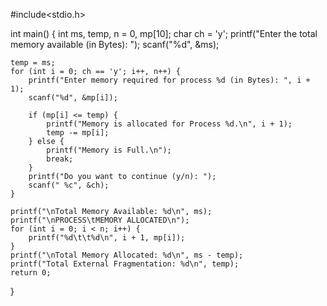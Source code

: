 #include<stdio.h>

int main() {
    int ms, temp, n = 0, mp[10];
    char ch = 'y';
    printf("Enter the total memory available (in Bytes): ");
    scanf("%d", &ms);

    temp = ms;
    for (int i = 0; ch == 'y'; i++, n++) {
        printf("Enter memory required for process %d (in Bytes): ", i + 1);
        scanf("%d", &mp[i]);

        if (mp[i] <= temp) {
            printf("Memory is allocated for Process %d.\n", i + 1);
            temp -= mp[i];
        } else {
            printf("Memory is Full.\n");
            break;
        }
        printf("Do you want to continue (y/n): ");
        scanf(" %c", &ch);
    }

    printf("\nTotal Memory Available: %d\n", ms);
    printf("\nPROCESS\tMEMORY ALLOCATED\n");
    for (int i = 0; i < n; i++) {
        printf("%d\t\t%d\n", i + 1, mp[i]);
    }
    printf("\nTotal Memory Allocated: %d\n", ms - temp);
    printf("Total External Fragmentation: %d\n", temp);
    return 0;
}
